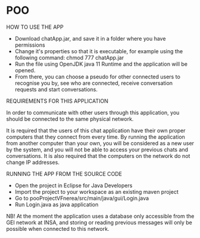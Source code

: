 # POO

HOW TO USE THE APP

- Download chatApp.jar, and save it in a folder where you have permissions
- Change it's properties so that it is executable, for example using the following command: 
  chmod 777 chatApp.jar
- Run the file using OpenJDK java 11 Runtime and the application will be opened. 
- From there, you can choose a pseudo for other connected users to recognise you by, see who are connected, 
  receive conversation requests and start conversations. 
 
 
REQUIREMENTS FOR THIS APPLICATION

In order to communicate with other users through this application, you should be connected to the same physical network.

It is required that the users of this chat application have their own proper computers that they connect from every time. 
By running the application from another computer than your own, you will be considered as a new user by the system, 
  and you will not be able to access your previous chats and conversations. It is also required that the computers on the 
  network do not change IP addresses.
  
  
RUNNING THE APP FROM THE SOURCE CODE

- Open the project in Eclipse for Java Developers
- Import the project to your workspace as an existing maven project
- Go to pooProjectVFnerea/src/main/java/gui/Login.java
- Run Login.java as java application

NB! At the moment the application uses a database only accessible from the GEI network at INSA, and storing or reading previous
messages will only be possible when connected to this network. 
